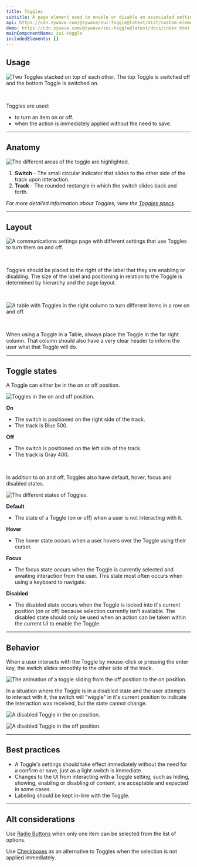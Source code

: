 ```yaml
---
title: Toggles
subtitle: A page element used to enable or disable an associated setting or feature.
api: https://cdn.zywave.com/@zywave/zui-toggle@latest/dist/custom-elements.json
demo: https://cdn.zywave.com/@zywave/zui-toggle@latest/docs/index.html
mainComponentName: zui-toggle
includedElements: []
---
```

## Usage

![Two Toggles stacked on top of each other. The top Toggle is switched off and the bottom Toggle is switched on. ](/images/toggle_usage.svg "Toggle usage")

</br>

Toggles are used:

* to turn an item on or off.
* when the action is immediately applied without the need to save. 

- - -

## Anatomy

![The different areas of the toggle are highlighted.](/images/toggle_anatomy.svg "Toggle anatomy")

1. **Switch** - The small circular indicator that slides to the other side of the track upon interaction.
2. **Track** - The rounded rectangle in which the switch slides back and forth.  

*For more detailed information about Toggles, view the [Toggles specs](https://xd.adobe.com/view/1404bbb4-2679-48c1-8ef4-89cf1c1adcd4-4157/).*

- - -

## Layout

![A communications settings page with different settings that use Toggles to turn them on and off. ](/images/toggle_layout.svg "Toggle page layout")

</br>

Toggles should be placed to the right of the label that they are enabling or disabling. The size of the label and positioning in relation to the Toggle is determined by hierarchy and the page layout.

</br>

![A table with Toggles in the right column to turn different items in a row on and off.](/images/toggle_layout-table.svg "Toggle table layout")

</br>

When using a Toggle in a Table, always place the Toggle in the far right column. That column should also have a very clear header to inform the user what that Toggle will do.  

- - -

## Toggle states

A Toggle can either be in the on or off position. 

![Toggles in the on and off position.](/images/toggle_on-off.svg "Toggles on and off")

**On**

* The switch is positioned on the right side of the track.
* The track is Blue 500.

**Off**

* The switch is positioned on the left side of the track.
* The track is Gray 400.

</br>

In addition to on and off, Toggles also have default, hover, focus and disabled states.

![The different states of Toggles.](/images/toggle_states.svg "Toggle states")

**Default**

* The state of a Toggle (on or off) when a user is not interacting with it.

**Hover**

* The hover state occurs when a user hovers over the Toggle using their cursor.

**Focus** 

* The focus state occurs when the Toggle is currently selected and awaiting interaction from the user. This state most often occurs when using a keyboard to navigate. 

**Disabled**

* The disabled state occurs when the Toggle is locked into it's current position (on or off) because selection currently isn't available. The disabled state should only be used when an action can be taken within the current UI to enable the Toggle. 

- - -

## Behavior

When a user interacts with the Toggle by mouse-click or pressing the enter key, the switch slides smoothly to the other side of the track. 

![The animation of a toggle sliding from the off position to the on position. ](/images/toggle-on.gif "Toggle switching behavior")

In a situation where the Toggle is in a disabled state and the user attempts to interact with it, the switch will "wiggle" in it's current position to indicate the interaction was received, but the state cannot change.

![A disabled Toggle in the on position. ](/images/toggle-on-disabled.gif "Disabled on Toggle behavior")

![A disabled Toggle in the off position.](/images/toggle-off-disabled.gif "Disabled off Toggle behavior")

- - -

## Best practices

* A Toggle's settings should take effect immediately without the need for a confirm or save, just as a light switch is immediate.
* Changes to the UI from interacting with a Toggle setting, such as hiding, showing, enabling or disabling of content, are acceptable and expected in some cases. 
* Labeling should be kept in-line with the Toggle.

- - -

## Alt considerations

Use [Radio Buttons](/design-system/components/radio-buttons) when only one item can be selected from the list of options.

Use [Checkboxes](design-system/components/checkboxes) as an alternative to Toggles when the selection is not applied immediately.